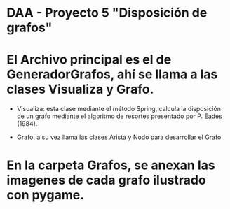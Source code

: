 # DAA - Proyecto 5 "Disposición de grafos"
# El Archivo principal es el de GeneradorGrafos, ahí se llama a las clases Visualiza y Grafo. 

  - Visualiza: esta clase mediante el método Spring, calcula la disposición de un grafo mediante el algoritmo de resortes presentado por P. Eades (1984).

  - Grafo: a su vez llama las clases Arista y Nodo para desarrollar el Grafo.

# En la carpeta Grafos, se anexan las imagenes de cada grafo ilustrado con pygame.
